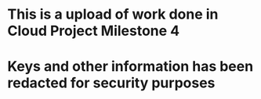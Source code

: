 # This is a upload of work done in Cloud Project Milestone 4

# Keys and other information has been redacted for security purposes
